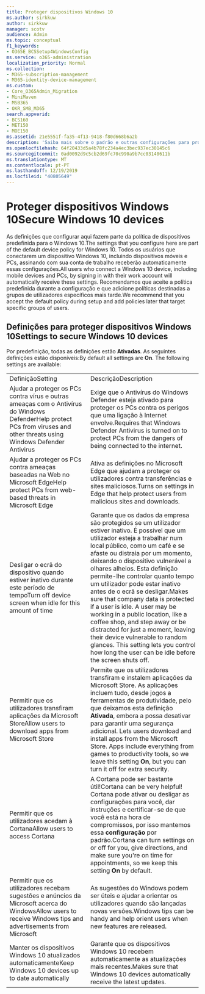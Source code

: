 ```yaml
---
title: Proteger dispositivos Windows 10
ms.author: sirkkuw
author: sirkkuw
manager: scotv
audience: Admin
ms.topic: conceptual
f1_keywords:
- O365E_BCSSetup4WindowsConfig
ms.service: o365-administration
localization_priority: Normal
ms.collection:
- M365-subscription-management
- M365-identity-device-management
ms.custom:
- Core_O365Admin_Migration
- MiniMaven
- MSB365
- OKR_SMB_M365
search.appverid:
- BCS160
- MET150
- MOE150
ms.assetid: 21e5551f-fa35-4f13-9418-f80d668b6a2b
description: 'Saiba mais sobre o padrão e outras configurações para proteger os dispositivos Windows 10. '
ms.openlocfilehash: 64f20433d5a4b78fc234a4ec3bec937ec30145c6
ms.sourcegitcommit: 0ad0092d9c5cb2d69fc70c990a9b7cc03140611b
ms.translationtype: MT
ms.contentlocale: pt-PT
ms.lasthandoff: 12/19/2019
ms.locfileid: "40805649"
---
```

# <a name="secure-windows-10-devices"></a><span data-ttu-id="9c8ca-103">Proteger dispositivos Windows 10</span><span class="sxs-lookup"><span data-stu-id="9c8ca-103">Secure Windows 10 devices</span></span>

<span data-ttu-id="9c8ca-104">As definições que configurar aqui fazem parte da política de dispositivos predefinida para o Windows 10.</span><span class="sxs-lookup"><span data-stu-id="9c8ca-104">The settings that you configure here are part of the default device policy for Windows 10.</span></span> <span data-ttu-id="9c8ca-105">Todos os usuários que conectarem um dispositivo Windows 10, incluindo dispositivos móveis e PCs, assinando com sua conta de trabalho receberão automaticamente essas configurações.</span><span class="sxs-lookup"><span data-stu-id="9c8ca-105">All users who connect a Windows 10 device, including mobile devices and PCs, by signing in with their work account will automatically receive these settings.</span></span> <span data-ttu-id="9c8ca-106">Recomendamos que aceite a política predefinida durante a configuração e que adicione políticas destinadas a grupos de utilizadores específicos mais tarde.</span><span class="sxs-lookup"><span data-stu-id="9c8ca-106">We recommend that you accept the default policy during setup and add policies later that target specific groups of users.</span></span>
  
## <a name="settings-to-secure-windows-10-devices"></a><span data-ttu-id="9c8ca-107">Definições para proteger dispositivos Windows 10</span><span class="sxs-lookup"><span data-stu-id="9c8ca-107">Settings to secure Windows 10 devices</span></span>

<span data-ttu-id="9c8ca-p102">Por predefinição, todas as definições estão **Ativadas**. As seguintes definições estão disponíveis:</span><span class="sxs-lookup"><span data-stu-id="9c8ca-p102">By default all settings are **On**. The following settings are available:</span></span>
  
|||
|:-----|:-----|
|<span data-ttu-id="9c8ca-110">Definição</span><span class="sxs-lookup"><span data-stu-id="9c8ca-110">Setting</span></span>  <br/> |<span data-ttu-id="9c8ca-111">Descrição</span><span class="sxs-lookup"><span data-stu-id="9c8ca-111">Description</span></span>  <br/> |
|<span data-ttu-id="9c8ca-112">Ajudar a proteger os PCs contra vírus e outras ameaças com o Antivírus do Windows Defender</span><span class="sxs-lookup"><span data-stu-id="9c8ca-112">Help protect PCs from viruses and other threats using Windows Defender Antivirus</span></span>  <br/> |<span data-ttu-id="9c8ca-113">Exige que o Antivírus do Windows Defender esteja ativado para proteger os PCs contra os perigos que uma ligação à Internet envolve.</span><span class="sxs-lookup"><span data-stu-id="9c8ca-113">Requires that Windows Defender Antivirus is turned on to protect PCs from the dangers of being connected to the internet.</span></span>  <br/> |
|<span data-ttu-id="9c8ca-114">Ajudar a proteger os PCs contra ameaças baseadas na Web no Microsoft Edge</span><span class="sxs-lookup"><span data-stu-id="9c8ca-114">Help protect PCs from web-based threats in Microsoft Edge</span></span>  <br/> |<span data-ttu-id="9c8ca-115">Ativa as definições no Microsoft Edge que ajudam a proteger os utilizadores contra transferências e sites maliciosos.</span><span class="sxs-lookup"><span data-stu-id="9c8ca-115">Turns on settings in Edge that help protect users from malicious sites and downloads.</span></span>  <br/> |
|<span data-ttu-id="9c8ca-116">Desligar o ecrã do dispositivo quando estiver inativo durante este período de tempo</span><span class="sxs-lookup"><span data-stu-id="9c8ca-116">Turn off device screen when idle for this amount of time</span></span>  <br/> |<span data-ttu-id="9c8ca-p103">Garante que os dados da empresa são protegidos se um utilizador estiver inativo. É possível que um utilizador esteja a trabalhar num local público, como um café e se afaste ou distraia por um momento, deixando o dispositivo vulnerável a olhares alheios. Esta definição permite-lhe controlar quanto tempo um utilizador pode estar inativo antes de o ecrã se desligar.</span><span class="sxs-lookup"><span data-stu-id="9c8ca-p103">Makes sure that company data is protected if a user is idle. A user may be working in a public location, like a coffee shop, and step away or be distracted for just a moment, leaving their device vulnerable to random glances. This setting lets you control how long the user can be idle before the screen shuts off.</span></span>  <br/> |
|<span data-ttu-id="9c8ca-120">Permitir que os utilizadores transfiram aplicações da Microsoft Store</span><span class="sxs-lookup"><span data-stu-id="9c8ca-120">Allow users to download apps from Microsoft Store</span></span>  <br/> |<span data-ttu-id="9c8ca-p104">Permite que os utilizadores transfiram e instalem aplicações da Microsoft Store. As aplicações incluem tudo, desde jogos a ferramentas de produtividade, pelo que deixamos esta definição **Ativada**, embora a possa desativar para garantir uma segurança adicional.  </span><span class="sxs-lookup"><span data-stu-id="9c8ca-p104">Lets users download and install apps from the Microsoft Store. Apps include everything from games to productivity tools, so we leave this setting **On**, but you can turn it off for extra security.  </span></span><br/> |
|<span data-ttu-id="9c8ca-123">Permitir que os utilizadores acedam à Cortana</span><span class="sxs-lookup"><span data-stu-id="9c8ca-123">Allow users to access Cortana</span></span>  <br/> |<span data-ttu-id="9c8ca-124">A Cortana pode ser bastante útil!</span><span class="sxs-lookup"><span data-stu-id="9c8ca-124">Cortana can be very helpful!</span></span> <span data-ttu-id="9c8ca-125">Cortana pode ativar ou desligar as configurações para você, dar instruções e certificar-se de que você está na hora de compromissos, por isso mantemos essa **configuração** por padrão.</span><span class="sxs-lookup"><span data-stu-id="9c8ca-125">Cortana can turn settings on or off for you, give directions, and make sure you're on time for appointments, so we keep this setting **On** by default.</span></span>  <br/> |
|<span data-ttu-id="9c8ca-126">Permitir que os utilizadores recebam sugestões e anúncios da Microsoft acerca do Windows</span><span class="sxs-lookup"><span data-stu-id="9c8ca-126">Allow users to receive Windows tips and advertisements from Microsoft</span></span>  <br/> |<span data-ttu-id="9c8ca-127">As sugestões do Windows podem ser úteis e ajudar a orientar os utilizadores quando são lançadas novas versões.</span><span class="sxs-lookup"><span data-stu-id="9c8ca-127">Windows tips can be handy and help orient users when new features are released.</span></span>  <br/> |
|<span data-ttu-id="9c8ca-128">Manter os dispositivos Windows 10 atualizados automaticamente</span><span class="sxs-lookup"><span data-stu-id="9c8ca-128">Keep Windows 10 devices up to date automatically</span></span>  <br/> |<span data-ttu-id="9c8ca-129">Garante que os dispositivos Windows 10 recebem automaticamente as atualizações mais recentes.</span><span class="sxs-lookup"><span data-stu-id="9c8ca-129">Makes sure that Windows 10 devices automatically receive the latest updates.</span></span>  <br/> |
   

